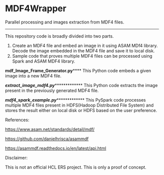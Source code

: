 # MDF4Wrapper
Parallel processing and images extraction from MDF4 files.

************************************************************************************************
This repository code is broadly divided into two parts.

1. Create an MDF4 file and embed an image in it using ASAM MDf4 library. Decode the image embedded in the MDF4 file and save it to local disk.
2. Sample code that proves multiple MDF4 files can be processed using Spark and ASAM MDF4 library.

********mdf_Image_Frame_Generator.py************
This Python code embeds a given image into a new MDF4 file.

*******extract_image_mdf4.py********************
This Python code extracts the image present in the previously generated MDF4 file.

*******mdf4_spark_example.py********************
This PySpark code processes multiple MDF4 files present in HDFS(Hadoop Distributed File System) and stores the result either on local disk or HDFS based on the user preference.

References:

https://www.asam.net/standards/detail/mdf/

https://github.com/danielhrisca/asammdf

https://asammdf.readthedocs.io/en/latest/api.html

Disclaimer:

This is not an official HCL ERS project.
This is only a proof of concept.
